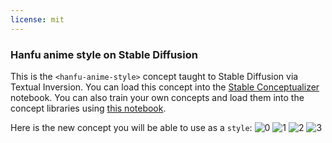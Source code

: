 ```yaml
---
license: mit
---
```

### Hanfu anime style on Stable Diffusion
This is the `<hanfu-anime-style>` concept taught to Stable Diffusion via Textual Inversion. You can load this concept into the [Stable Conceptualizer](https://colab.research.google.com/github/huggingface/notebooks/blob/main/diffusers/stable_conceptualizer_inference.ipynb) notebook. You can also train your own concepts and load them into the concept libraries using [this notebook](https://colab.research.google.com/github/huggingface/notebooks/blob/main/diffusers/sd_textual_inversion_training.ipynb).

Here is the new concept you will be able to use as a `style`:
![<hanfu-anime-style> 0](https://huggingface.co/sd-concepts-library/hanfu-anime-style/resolve/main/concept_images/1.jpeg)
![<hanfu-anime-style> 1](https://huggingface.co/sd-concepts-library/hanfu-anime-style/resolve/main/concept_images/2.jpeg)
![<hanfu-anime-style> 2](https://huggingface.co/sd-concepts-library/hanfu-anime-style/resolve/main/concept_images/0.jpeg)
![<hanfu-anime-style> 3](https://huggingface.co/sd-concepts-library/hanfu-anime-style/resolve/main/concept_images/3.jpeg)

